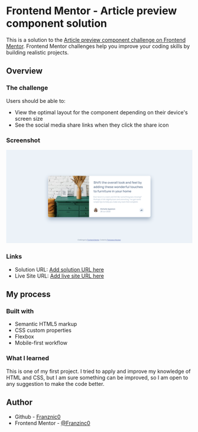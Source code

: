 # Frontend Mentor - Article preview component solution

This is a solution to the [Article preview component challenge on Frontend Mentor](https://www.frontendmentor.io/challenges/article-preview-component-dYBN_pYFT). Frontend Mentor challenges help you improve your coding skills by building realistic projects. 

## Overview

### The challenge

Users should be able to:

- View the optimal layout for the component depending on their device's screen size
- See the social media share links when they click the share icon

### Screenshot

![](./images/screenshot.png)

### Links

- Solution URL: [Add solution URL here](https://your-solution-url.com)
- Live Site URL: [Add live site URL here](https://your-live-site-url.com)

## My process

### Built with

- Semantic HTML5 markup
- CSS custom properties
- Flexbox
- Mobile-first workflow

### What I learned

This is one of my first project. I tried to apply and improve my knowledge of HTML and CSS, but I am sure something can be improved, so I am open to any suggestion to make the code better.

## Author

- Github - [Franznic0](https://github.com/Franznic0)
- Frontend Mentor - [@Franzinc0](https://www.frontendmentor.io/profile/Franznic0)
